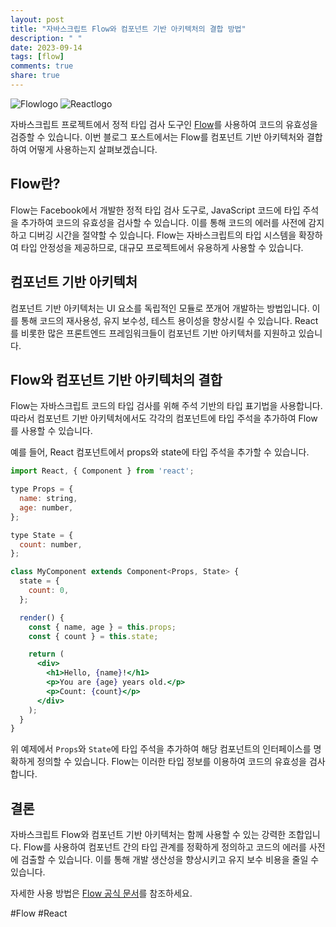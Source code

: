 ```yaml
---
layout: post
title: "자바스크립트 Flow와 컴포넌트 기반 아키텍처의 결합 방법"
description: " "
date: 2023-09-14
tags: [flow]
comments: true
share: true
---
```


![Flowlogo](https://flow.org/static/brand/logo.png) ![Reactlogo](https://miro.medium.com/max/318/1*xfzM3aXQ2Woe2mRbGzGK0A.png)

자바스크립트 프로젝트에서 정적 타입 검사 도구인 [Flow](https://flow.org/)를 사용하여 코드의 유효성을 검증할 수 있습니다. 이번 블로그 포스트에서는 Flow를 컴포넌트 기반 아키텍처와 결합하여 어떻게 사용하는지 살펴보겠습니다.

## Flow란?

Flow는 Facebook에서 개발한 정적 타입 검사 도구로, JavaScript 코드에 타입 주석을 추가하여 코드의 유효성을 검사할 수 있습니다. 이를 통해 코드의 에러를 사전에 감지하고 디버깅 시간을 절약할 수 있습니다. Flow는 자바스크립트의 타입 시스템을 확장하여 타입 안정성을 제공하므로, 대규모 프로젝트에서 유용하게 사용할 수 있습니다.

## 컴포넌트 기반 아키텍처

컴포넌트 기반 아키텍처는 UI 요소를 독립적인 모듈로 쪼개어 개발하는 방법입니다. 이를 통해 코드의 재사용성, 유지 보수성, 테스트 용이성을 향상시킬 수 있습니다. React를 비롯한 많은 프론트엔드 프레임워크들이 컴포넌트 기반 아키텍처를 지원하고 있습니다.

## Flow와 컴포넌트 기반 아키텍처의 결합

Flow는 자바스크립트 코드의 타입 검사를 위해 주석 기반의 타입 표기법을 사용합니다. 따라서 컴포넌트 기반 아키텍처에서도 각각의 컴포넌트에 타입 주석을 추가하여 Flow를 사용할 수 있습니다.

예를 들어, React 컴포넌트에서 props와 state에 타입 주석을 추가할 수 있습니다.

```jsx
import React, { Component } from 'react';

type Props = {
  name: string,
  age: number,
};

type State = {
  count: number,
};

class MyComponent extends Component<Props, State> {
  state = {
    count: 0,
  };

  render() {
    const { name, age } = this.props;
    const { count } = this.state;

    return (
      <div>
        <h1>Hello, {name}!</h1>
        <p>You are {age} years old.</p>
        <p>Count: {count}</p>
      </div>
    );
  }
}
```

위 예제에서 `Props`와 `State`에 타입 주석을 추가하여 해당 컴포넌트의 인터페이스를 명확하게 정의할 수 있습니다. Flow는 이러한 타입 정보를 이용하여 코드의 유효성을 검사합니다.

## 결론

자바스크립트 Flow와 컴포넌트 기반 아키텍처는 함께 사용할 수 있는 강력한 조합입니다. Flow를 사용하여 컴포넌트 간의 타입 관계를 정확하게 정의하고 코드의 에러를 사전에 검출할 수 있습니다. 이를 통해 개발 생산성을 향상시키고 유지 보수 비용을 줄일 수 있습니다.

자세한 사용 방법은 [Flow 공식 문서](https://flow.org/)를 참조하세요.

#Flow #React